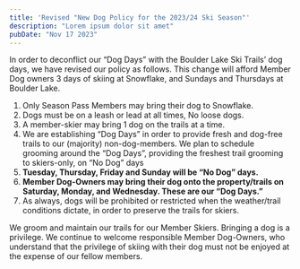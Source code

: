 ```yaml
---
title: 'Revised "New Dog Policy for the 2023/24 Ski Season"'
description: "Lorem ipsum dolor sit amet"
pubDate: "Nov 17 2023"
---
```


In order to deconflict our “Dog Days” with the Boulder Lake Ski Trails’ dog days, we have revised our policy as follows. This change will afford Member Dog owners 3 days of skiing at Snowflake, and Sundays and Thursdays at Boulder Lake.

1. Only Season Pass Members may bring their dog to Snowflake.
2. Dogs must be on a leash or lead at all times, No loose dogs.
3. A member-skier may bring 1 dog on the trails at a time.
4. We are establishing “Dog Days” in order to provide fresh and dog-free trails to our (majority) non-dog-members. We plan to schedule grooming around the “Dog Days”, providing the freshest trail grooming to skiers-only, on “No Dog” days
5. **Tuesday, Thursday, Friday and Sunday will be “No Dog” days.**
6. **Member Dog-Owners may bring their dog onto the property/trails on Saturday, Monday, and Wednesday. These are our “Dog Days.”**
7. As always, dogs will be prohibited or restricted when the weather/trail conditions dictate, in order to preserve the trails for skiers.

We groom and maintain our trails for our Member Skiers. Bringing a dog is a privilege. We continue to welcome responsible Member Dog-Owners, who understand that the privilege of skiing with their dog must not be enjoyed at the expense of our fellow members.
